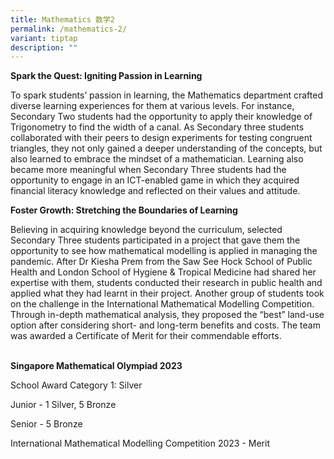 ```yaml
---
title: Mathematics 数学2
permalink: /mathematics-2/
variant: tiptap
description: ""
---
```

<p><strong>Spark the Quest: Igniting Passion in Learning</strong>
</p>
<p>To spark students’ passion in learning, the Mathematics department crafted
diverse learning experiences for them at various levels. For instance,
Secondary Two students had the opportunity to apply their knowledge of
Trigonometry to find the width of a canal. As Secondary three students
collaborated with their peers to design experiments for testing congruent
triangles, they not only gained a deeper understanding of the concepts,
but also learned to embrace the mindset of a mathematician. Learning also
became more meaningful when Secondary Three students had the opportunity
to engage in an ICT-enabled game in which they acquired financial literacy
knowledge and reflected on their values and attitude.
<br>
</p>
<p><strong>Foster Growth: Stretching the Boundaries of Learning</strong>
</p>
<p>Believing in acquiring knowledge beyond the curriculum, selected Secondary
Three students participated in a project that gave them the opportunity
to see how mathematical modelling is applied in managing the pandemic.
After Dr Kiesha Prem from the Saw See Hock School of Public Health and
London School of Hygiene &amp; Tropical Medicine had shared her expertise
with them, students conducted their research in public health and applied
what they had learnt in their project. Another group of students took on
the challenge in the International Mathematical Modelling Competition.
Through in-depth mathematical analysis, they proposed the “best” land-use
option after considering short- and long-term benefits and costs. The team
was awarded a Certificate of Merit for their commendable efforts.</p>
<p>
<br><strong>Singapore Mathematical Olympiad 2023</strong>
</p>
<p>School Award Category 1: Silver</p>
<p>Junior - 1 Silver, 5 Bronze</p>
<p>Senior - 5 Bronze</p>
<p>International Mathematical Modelling Competition 2023 - Merit</p>
<p></p>